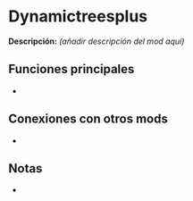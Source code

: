 # Dynamictreesplus

**Descripción:** *(añadir descripción del mod aquí)*

## Funciones principales
- 

## Conexiones con otros mods
- 

## Notas
- 
